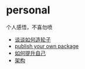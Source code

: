 # personal
个人感悟，不喜勿喷

- [谈谈如何造轮子](./docs/cmdLinetool.md)
- [publish your own package](./docs/package.md)
- [如何提升自己](./docs/promote.md)
- [架构](./docs/framwork.md)